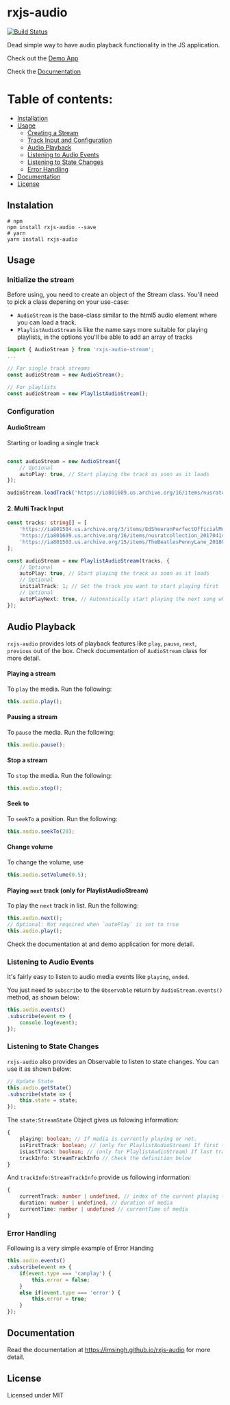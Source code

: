 # rxjs-audio
[![Build Status](https://travis-ci.org/imsingh/rxjs-audio.svg?branch=master)](https://travis-ci.org/imsingh/rxjs-audio)

Dead simple way to have audio playback functionality in the JS application.

Check out the [Demo App](https://imsingh.github.io/ngx-audio-app)

Check the [Documentation](https://imsingh.github.io/rxjs-audio)

# Table of contents:
- [Installation](#installation)
- [Usage](#usage)
    - [Creating a Stream](#creating-a-stream)
    - [Track Input and Configuration](#track-input-and-configuration)
    - [Audio Playback](#audio-playback)
    - [Listening to Audio Events](#listening-to-audio-events)
    - [Listening to State Changes](#listening-to-state-changes)
    - [Error Handling](#error-handling)
- [Documentation](#documentation)
- [License](#license)

## Instalation

```
# npm
npm install rxjs-audio --save
# yarn
yarn install rxjs-audio
```

## Usage

### Initialize the stream

Before using, you need to create an object of the Stream class. You'll need to pick a class depening on your use-case: 
- `AudioStream` is the base-class similar to the html5 audio element where you can load a track. 
- `PlaylistAudioStream` is like the name says more suitable for playing playlists, in the options you'll be able to add an array of tracks

```ts
import { AudioStream } from 'rxjs-audio-stream';
...

// For single track streams
const audioStream = new AudioStream();

// For playlists
const audioStream = new PlaylistAudioStream();
```
### Configuration

#### AudioStream

Starting or loading a single track

```ts

const audioStream = new AudioStream({
    // Optional
    autoPlay: true, // Start playing the track as soon as it loads
});

audioStream.loadTrack('https://ia801609.us.archive.org/16/items/nusratcollection_20170414_0953/Man%20Atkiya%20Beparwah%20De%20Naal%20Nusrat%20Fateh%20Ali%20Khan.mp3')

```

#### 2. Multi Track Input

```ts
const tracks: string[] = [
    'https://ia801504.us.archive.org/3/items/EdSheeranPerfectOfficialMusicVideoListenVid.com/Ed_Sheeran_-_Perfect_Official_Music_Video%5BListenVid.com%5D.mp3',
    'https://ia801609.us.archive.org/16/items/nusratcollection_20170414_0953/Man%20Atkiya%20Beparwah%20De%20Naal%20Nusrat%20Fateh%20Ali%20Khan.mp3',
    'https://ia801503.us.archive.org/15/items/TheBeatlesPennyLane_201805/The%20Beatles%20-%20Penny%20Lane.mp3',
];

const audioStream = new PlaylistAudioStream(tracks, {
    // Optional
    autoPlay: true, // Start playing the track as soon as it loads
    // Optional
    initialTrack: 1; // Set the track you want to start playing first
    // Optional
    autoPlayNext: true, // Automatically start playing the next song when a track finishes
});
```

## Audio Playback

`rxjs-audio` provides lots of playback features like `play`, `pause`, `next`, `previous` out of the box. Check documentation of `AudioStream` class for more detail.

#### Playing a stream

To `play` the media. Run the following:

```ts
this.audio.play();
```

#### Pausing a stream

To `pause` the media. Run the following:

```ts
this.audio.pause();
```

#### Stop a stream

To `stop` the media. Run the following:

```ts
this.audio.stop();
```

#### Seek to

To `seekTo` a position. Run the following:

```ts
this.audio.seekTo(20);
```

#### Change volume

To change the volume, use

```ts
this.audio.setVolume(0.5);
```

#### Playing `next` track (only for PlaylistAudioStream)

To play the `next` track in list. Run the following:

```ts
this.audio.next();
// Optional: Not required when `autoPlay` is set to true
this.audio.play();
```

Check the documentation at  and demo application for more detail.

### Listening to Audio Events

It's fairly easy to listen to audio media events like `playing`, `ended`. 

You just need to `subscribe` to the `Observable` return by `AudioStream.events()` method, as shown below:
```ts
this.audio.events()
.subscribe(event => {
    console.log(event);
});
```

### Listening to State Changes
`rxjs-audio` also provides an Observable to listen to state changes. You can use it as shown below:

```ts
// Update State
this.audio.getState()
.subscribe(state => {
    this.state = state;
});
```

The `state:StreamState` Object gives us folowing information:
```ts
{
    playing: boolean; // If media is currently playing or not.
    isFirstTrack: boolean; // (only for PlaylistAudioStream) If first track is playing or not.
    isLastTrack: boolean; // (only for PlaylistAudioStream) If last track is playing or not.
    trackInfo: StreamTrackInfo // Check the definition below
}
```

And `trackInfo:StreamTrackInfo` provide us following information:

```ts
{
    currentTrack: number | undefined, // index of the current playing track
    duration: number | undefined, // duration of media
    currentTime: number | undefined // currentTime of media
}
```

### Error Handling

Following is a very simple example of Error Handing

```ts
this.audio.events()
.subscribe(event => {
    if(event.type === 'canplay') {
        this.error = false;
    }
    else if(event.type === 'error') {
        this.error = true;
    }
});
```

## Documentation
Read the documentation at <https://imsingh.github.io/rxjs-audio> for more detail.

## License
Licensed under MIT

